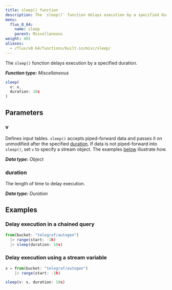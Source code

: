 ```yaml
---
title: sleep() function
description: The `sleep()` function delays execution by a specified duration.
menu:
  flux_0_64:
    name: sleep
    parent: Miscellaneous
weight: 401
aliases:
  - /flux/v0.64/functions/built-in/misc/sleep/
---
```


The `sleep()` function delays execution by a specified duration.

_**Function type:** Miscellaneous_

```js
sleep(
  v: x,
  duration: 10s
)
```

## Parameters

### v
Defines input tables.
`sleep()` accepts piped-forward data and passes it on unmodified after the
specified [duration](#duration).
If data is not piped-forward into `sleep()`, set `v` to specify a stream object.
The examples [below](#examples) illustrate how.

_**Data type:** Object_

### duration
The length of time to delay execution.

_**Data type:** Duration_

## Examples

### Delay execution in a chained query
```js
from(bucket: "telegraf/autogen")
  |> range(start: -1h)
  |> sleep(duration: 10s)
```

### Delay execution using a stream variable
```js
x = from(bucket: "telegraf/autogen")
    |> range(start: -1h)

sleep(v: x, duration: 10s)
```
